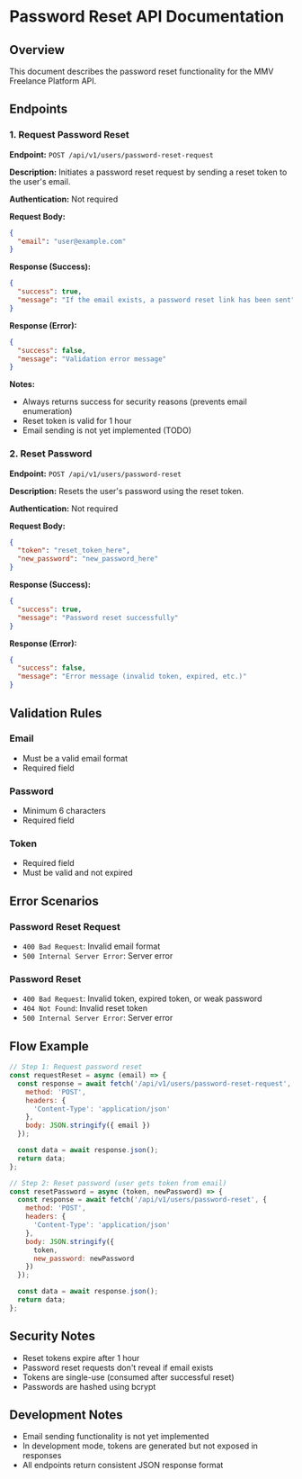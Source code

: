 # Password Reset API Documentation

## Overview
This document describes the password reset functionality for the MMV Freelance Platform API.

## Endpoints

### 1. Request Password Reset
**Endpoint:** `POST /api/v1/users/password-reset-request`

**Description:** Initiates a password reset request by sending a reset token to the user's email.

**Authentication:** Not required

**Request Body:**
```json
{
  "email": "user@example.com"
}
```

**Response (Success):**
```json
{
  "success": true,
  "message": "If the email exists, a password reset link has been sent"
}
```

**Response (Error):**
```json
{
  "success": false,
  "message": "Validation error message"
}
```

**Notes:**
- Always returns success for security reasons (prevents email enumeration)
- Reset token is valid for 1 hour
- Email sending is not yet implemented (TODO)

### 2. Reset Password
**Endpoint:** `POST /api/v1/users/password-reset`

**Description:** Resets the user's password using the reset token.

**Authentication:** Not required

**Request Body:**
```json
{
  "token": "reset_token_here",
  "new_password": "new_password_here"
}
```

**Response (Success):**
```json
{
  "success": true,
  "message": "Password reset successfully"
}
```

**Response (Error):**
```json
{
  "success": false,
  "message": "Error message (invalid token, expired, etc.)"
}
```

## Validation Rules

### Email
- Must be a valid email format
- Required field

### Password
- Minimum 6 characters
- Required field

### Token
- Required field
- Must be valid and not expired

## Error Scenarios

### Password Reset Request
- `400 Bad Request`: Invalid email format
- `500 Internal Server Error`: Server error

### Password Reset
- `400 Bad Request`: Invalid token, expired token, or weak password
- `404 Not Found`: Invalid reset token
- `500 Internal Server Error`: Server error

## Flow Example

```javascript
// Step 1: Request password reset
const requestReset = async (email) => {
  const response = await fetch('/api/v1/users/password-reset-request', {
    method: 'POST',
    headers: {
      'Content-Type': 'application/json'
    },
    body: JSON.stringify({ email })
  });

  const data = await response.json();
  return data;
};

// Step 2: Reset password (user gets token from email)
const resetPassword = async (token, newPassword) => {
  const response = await fetch('/api/v1/users/password-reset', {
    method: 'POST',
    headers: {
      'Content-Type': 'application/json'
    },
    body: JSON.stringify({
      token,
      new_password: newPassword
    })
  });

  const data = await response.json();
  return data;
};
```

## Security Notes
- Reset tokens expire after 1 hour
- Password reset requests don't reveal if email exists
- Tokens are single-use (consumed after successful reset)
- Passwords are hashed using bcrypt

## Development Notes
- Email sending functionality is not yet implemented
- In development mode, tokens are generated but not exposed in responses
- All endpoints return consistent JSON response format